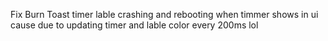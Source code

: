 
Fix Burn Toast timer lable crashing and rebooting when timmer shows in ui cause due to updating timer and lable color every 200ms lol
